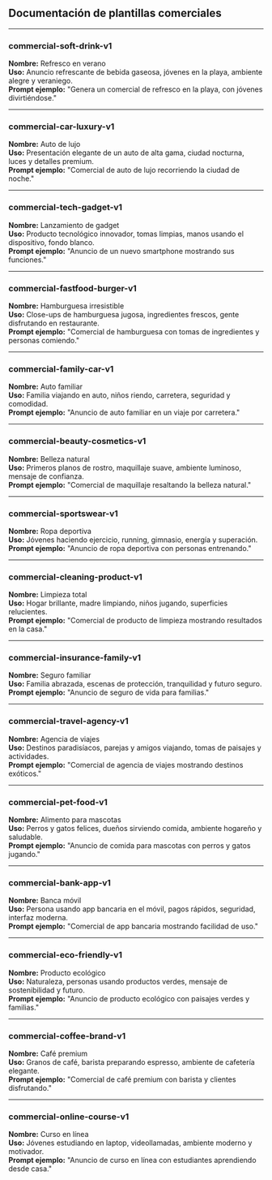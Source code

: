 ## Documentación de plantillas comerciales

---
### commercial-soft-drink-v1
**Nombre:** Refresco en verano  
**Uso:** Anuncio refrescante de bebida gaseosa, jóvenes en la playa, ambiente alegre y veraniego.  
**Prompt ejemplo:** "Genera un comercial de refresco en la playa, con jóvenes divirtiéndose."

---
### commercial-car-luxury-v1
**Nombre:** Auto de lujo  
**Uso:** Presentación elegante de un auto de alta gama, ciudad nocturna, luces y detalles premium.  
**Prompt ejemplo:** "Comercial de auto de lujo recorriendo la ciudad de noche."

---
### commercial-tech-gadget-v1
**Nombre:** Lanzamiento de gadget  
**Uso:** Producto tecnológico innovador, tomas limpias, manos usando el dispositivo, fondo blanco.  
**Prompt ejemplo:** "Anuncio de un nuevo smartphone mostrando sus funciones."

---
### commercial-fastfood-burger-v1
**Nombre:** Hamburguesa irresistible  
**Uso:** Close-ups de hamburguesa jugosa, ingredientes frescos, gente disfrutando en restaurante.  
**Prompt ejemplo:** "Comercial de hamburguesa con tomas de ingredientes y personas comiendo."

---
### commercial-family-car-v1
**Nombre:** Auto familiar  
**Uso:** Familia viajando en auto, niños riendo, carretera, seguridad y comodidad.  
**Prompt ejemplo:** "Anuncio de auto familiar en un viaje por carretera."

---
### commercial-beauty-cosmetics-v1
**Nombre:** Belleza natural  
**Uso:** Primeros planos de rostro, maquillaje suave, ambiente luminoso, mensaje de confianza.  
**Prompt ejemplo:** "Comercial de maquillaje resaltando la belleza natural."

---
### commercial-sportswear-v1
**Nombre:** Ropa deportiva  
**Uso:** Jóvenes haciendo ejercicio, running, gimnasio, energía y superación.  
**Prompt ejemplo:** "Anuncio de ropa deportiva con personas entrenando."

---
### commercial-cleaning-product-v1
**Nombre:** Limpieza total  
**Uso:** Hogar brillante, madre limpiando, niños jugando, superficies relucientes.  
**Prompt ejemplo:** "Comercial de producto de limpieza mostrando resultados en la casa."

---
### commercial-insurance-family-v1
**Nombre:** Seguro familiar  
**Uso:** Familia abrazada, escenas de protección, tranquilidad y futuro seguro.  
**Prompt ejemplo:** "Anuncio de seguro de vida para familias."

---
### commercial-travel-agency-v1
**Nombre:** Agencia de viajes  
**Uso:** Destinos paradisíacos, parejas y amigos viajando, tomas de paisajes y actividades.  
**Prompt ejemplo:** "Comercial de agencia de viajes mostrando destinos exóticos."

---
### commercial-pet-food-v1
**Nombre:** Alimento para mascotas  
**Uso:** Perros y gatos felices, dueños sirviendo comida, ambiente hogareño y saludable.  
**Prompt ejemplo:** "Anuncio de comida para mascotas con perros y gatos jugando."

---
### commercial-bank-app-v1
**Nombre:** Banca móvil  
**Uso:** Persona usando app bancaria en el móvil, pagos rápidos, seguridad, interfaz moderna.  
**Prompt ejemplo:** "Comercial de app bancaria mostrando facilidad de uso."

---
### commercial-eco-friendly-v1
**Nombre:** Producto ecológico  
**Uso:** Naturaleza, personas usando productos verdes, mensaje de sostenibilidad y futuro.  
**Prompt ejemplo:** "Anuncio de producto ecológico con paisajes verdes y familias."

---
### commercial-coffee-brand-v1
**Nombre:** Café premium  
**Uso:** Granos de café, barista preparando espresso, ambiente de cafetería elegante.  
**Prompt ejemplo:** "Comercial de café premium con barista y clientes disfrutando."

---
### commercial-online-course-v1
**Nombre:** Curso en línea  
**Uso:** Jóvenes estudiando en laptop, videollamadas, ambiente moderno y motivador.  
**Prompt ejemplo:** "Anuncio de curso en línea con estudiantes aprendiendo desde casa."
